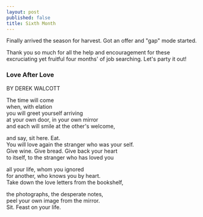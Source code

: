 ```yaml
---
layout: post
published: false
title: Sixth Month
---
```

Finally arrived the season for harvest. Got an offer and "gap" mode started.

Thank you so much for all the help and encouragement for these excruciating yet fruitful four months' of job searching. Let's party it out!


### Love After Love
BY DEREK WALCOTT

The time will come   
when, with elation   
you will greet yourself arriving   
at your own door, in your own mirror   
and each will smile at the other's welcome,   

and say, sit here. Eat.  
You will love again the stranger who was your self.  
Give wine. Give bread. Give back your heart   
to itself, to the stranger who has loved you   

all your life, whom you ignored   
for another, who knows you by heart.   
Take down the love letters from the bookshelf,   

the photographs, the desperate notes,   
peel your own image from the mirror.   
Sit. Feast on your life.   


